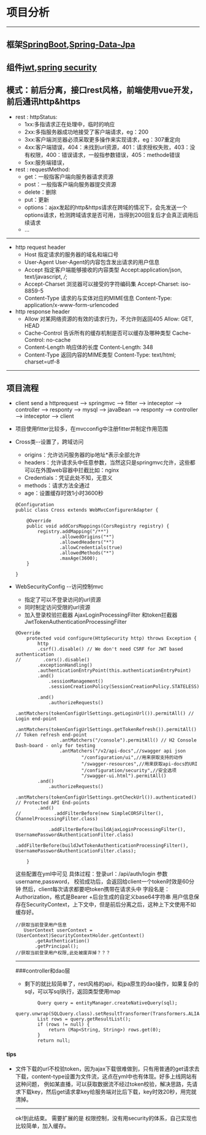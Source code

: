 # 项目分析
***
## 框架[SpringBoot](http://projects.spring.io/spring-boot/),[Spring-Data-Jpa](http://projects.spring.io/spring-data-jpa/)
## 组件[jwt](https://jwt.io/),[spring security](http://projects.spring.io/spring-security/)
## 模式：前后分离，接口rest风格，前端使用vue开发，前后通讯http&https
 - rest : httpStatus:
    - 1xx:多指请求正在处理中，临时的响应
    - 2xx:多指服务器成功地接受了客户端请求，eg：200
    - 3xx:客户端浏览器必须采取更多操作来实现请求，eg：307重定向
    - 4xx:客户端错误，404：未找到url资源，401：请求授权失败，403：没有权限，400：错误请求，一般指参数错误，405：methode错误
    - 5xx:服务端错误，
  - rest : requestMethod:
    - get：一般指客户端向服务器请求资源
    - post：一般指客户端向服务器提交资源
    - delete：删除
    - put：更新
    - options：ajax发起的http&https请求在跨域的情况下，会先发送一个options请求，检测跨域请求是否可用，当得到200回复后才会真正调用后续请求
    - ...
***
  - http request header
    - Host  指定请求的服务器的域名和端口号
    - User-Agent  User-Agent的内容包含发出请求的用户信息
    - Accept  指定客户端能够接收的内容类型  Accept:application/json, text/javascript, */*;
    - Accept-Charset 浏览器可以接受的字符编码集 Accept-Charset: iso-8859-5
    - Content-Type  请求的与实体对应的MIME信息  Content-Type: application/x-www-form-urlencoded
  - http response header
    - Allow 对某网络资源的有效的请求行为，不允许则返回405  Allow: GET, HEAD
    - Cache-Control 告诉所有的缓存机制是否可以缓存及哪种类型  Cache-Control: no-cache
    - Content-Length 响应体的长度 Content-Length: 348
    - Content-Type  返回内容的MIME类型  Content-Type: text/html; charset=utf-8
***
## 项目流程
   - client send a httprequest -->  springmvc --> fitter --> inteceptor --> 
   controller --> responty --> mysql --> javaBean --> responty --> controller 
   --> inteceptor --> client
   - 项目使用fitter比较多，在mvcconfig中注册fitter并制定作用范围
   - Cross类--设置了，跨域访问
     - origins：允许访问服务器的ip地址*表示全部允许
     - headers：允许请求头中任意参数，当然这只是springmvc允许，这些都可以在外围web容器中拦截比如：nginx
     - Credentials：凭证此处不知，无意义
     - methods：请求方法全通过
     - age：设置缓存时效1小时3600秒
     ```
     @Configuration
     public class Cross extends WebMvcConfigurerAdapter {
     
         @Override
         public void addCorsMappings(CorsRegistry registry) {
             registry.addMapping("/**")
                     .allowedOrigins("*")
                     .allowedHeaders("*")
                     .allowCredentials(true)
                     .allowedMethods("*")
                     .maxAge(3600);
         }
     
     }
     ```
   - WebSecurityConfig --访问控制mvc
     - 指定了可以不登录访问的url资源
     - 同时制定访问受限的url资源
     - 加入登录校验拦截器 AjaxLoginProcessingFilter 和token拦截器 JwtTokenAuthenticationProcessingFilter
     ```
     @Override
         protected void configure(HttpSecurity http) throws Exception {
             http
             .csrf().disable() // We don't need CSRF for JWT based authentication
     //        .cors().disable()
             .exceptionHandling()
             .authenticationEntryPoint(this.authenticationEntryPoint)
             .and()
                 .sessionManagement()
                 .sessionCreationPolicy(SessionCreationPolicy.STATELESS)
     
             .and()
                 .authorizeRequests()
                     .antMatchers(tokenConfigUrlSettings.getLoginUrl()).permitAll() // Login end-point
                     .antMatchers(tokenConfigUrlSettings.getTokenRefresh()).permitAll() // Token refresh end-point
                     .antMatchers("/console").permitAll() // H2 Console Dash-board - only for testing
                     .antMatchers("/v2/api-docs",//swagger api json
                             "/configuration/ui",//用来获取支持的动作
                             "/swagger-resources",//用来获取api-docs的URI
                             "/configuration/security",//安全选项
                             "/swagger-ui.html").permitAll()
             .and()
                 .authorizeRequests()
                     .antMatchers(tokenConfigUrlSettings.getCheckUrl()).authenticated() // Protected API End-points
             .and()
     //            .addFilterBefore(new SimpleCORSFilter(), ChannelProcessingFilter.class)
     
                 .addFilterBefore(buildAjaxLoginProcessingFilter(), UsernamePasswordAuthenticationFilter.class)
                 .addFilterBefore(buildJwtTokenAuthenticationProcessingFilter(), UsernamePasswordAuthenticationFilter.class);
     
         }
     ```
     这些配置在yml中可见
     具体过程：登录url：/api/auth/login 参数username,password，
     校验成功后，会返回给client一个token时效是60分钟
     然后，client每次请求都要吧token携带在请求头中 字段名是：Authorization，格式是Bearer +后台生成的自定义base64字符串
     用户信息保存在SecurityContext，上下文中，但是前后分离之后，这种上下文使用不如缓存好。
     
     ```
     //获取当前登录用户信息
        UserContext userContext = (UserContext)SecurityContextHolder.getContext()
            .getAuthentication()
            .getPrincipal();
     //获取当前登录用户权限,此处被废弃掉？？？
     ```
     ***
     ###controller和dao层
     - 剩下的就比较简单了，rest风格的api，和jpa原生的dao操作，如果复杂的sql，可以写sql执行，返回类型使用map
     ```
             Query query = entityManager.createNativeQuery(sql);
             query.unwrap(SQLQuery.class).setResultTransformer(Transformers.ALIAS_TO_ENTITY_MAP);
             List rows = query.getResultList();
             if (rows != null) {
                 return (Map<String, String>) rows.get(0);
             }
             return null;
     ```
#### tips
 - 文件下载的url不校验token，因为ajax下载很难做到，只有用普通的get请求去下载，content-type设置为文件流，这点在yml中也有体现。好多上线网站有这种问题，
   例如某直播，可以获取数据流不经过token校验，解决思路，先请求下载key，然后get请求拿key给服务端对比后下载，key时效20秒，用完就清掉。
   ***
   ok!到此结束。
   需要扩展的是 权限控制，没有用security的体系，自己实现也比较简单，加入缓存。